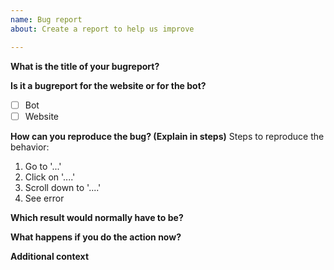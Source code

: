 ```yaml
---
name: Bug report
about: Create a report to help us improve

---
```

**What is the title of your bugreport?**


**Is it a bugreport for the website or for the bot?**
- [ ] Bot
- [ ] Website

**How can you reproduce the bug? (Explain in steps)**
Steps to reproduce the behavior:
1. Go to '...'
2. Click on '....'
3. Scroll down to '....'
4. See error

**Which result would normally have to be?**


**What happens if you do the action now?**


**Additional context**

